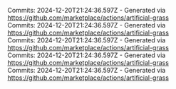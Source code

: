 Commits: 2024-12-20T21:24:36.597Z - Generated via https://github.com/marketplace/actions/artificial-grass
<br>
Commits: 2024-12-20T21:24:36.597Z - Generated via https://github.com/marketplace/actions/artificial-grass
<br>
Commits: 2024-12-20T21:24:36.597Z - Generated via https://github.com/marketplace/actions/artificial-grass
<br>
Commits: 2024-12-20T21:24:36.597Z - Generated via https://github.com/marketplace/actions/artificial-grass
<br>
Commits: 2024-12-20T21:24:36.597Z - Generated via https://github.com/marketplace/actions/artificial-grass
<br>
